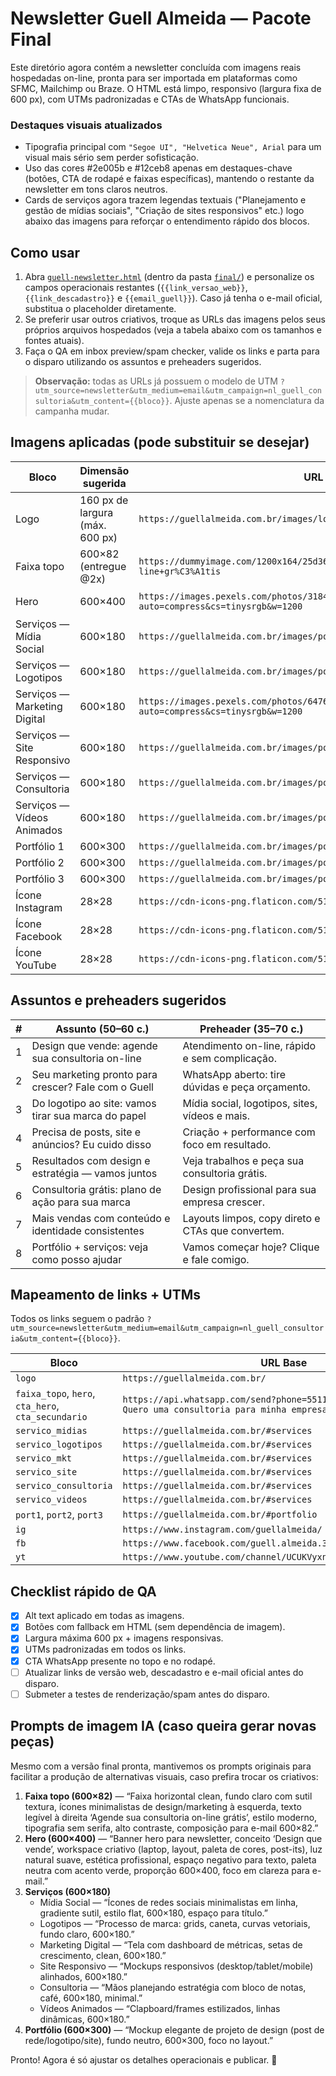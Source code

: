 # Newsletter Guell Almeida — Pacote Final

Este diretório agora contém a newsletter concluída com imagens reais hospedadas on-line, pronta para ser importada em plataformas como SFMC, Mailchimp ou Braze. O HTML está limpo, responsivo (largura fixa de 600&nbsp;px), com UTMs padronizadas e CTAs de WhatsApp funcionais.

### Destaques visuais atualizados

- Tipografia principal com `"Segoe UI", "Helvetica Neue", Arial` para um visual mais sério sem perder sofisticação.
- Uso das cores #2e005b e #12ceb8 apenas em destaques-chave (botões, CTA de rodapé e faixas específicas), mantendo o restante da newsletter em tons claros neutros.
- Cards de serviços agora trazem legendas textuais ("Planejamento e gestão de mídias sociais", "Criação de sites responsivos" etc.) logo abaixo das imagens para reforçar o entendimento rápido dos blocos.

## Como usar

1. Abra [`guell-newsletter.html`](final/guell-newsletter.html) (dentro da pasta [`final/`](final)) e personalize os campos operacionais restantes (`{{link_versao_web}}`, `{{link_descadastro}}` e `{{email_guell}}`). Caso já tenha o e-mail oficial, substitua o placeholder diretamente.
2. Se preferir usar outros criativos, troque as URLs das imagens pelos seus próprios arquivos hospedados (veja a tabela abaixo com os tamanhos e fontes atuais).
3. Faça o QA em inbox preview/spam checker, valide os links e parta para o disparo utilizando os assuntos e preheaders sugeridos.

> **Observação:** todas as URLs já possuem o modelo de UTM `?utm_source=newsletter&utm_medium=email&utm_campaign=nl_guell_consultoria&utm_content={{bloco}}`. Ajuste apenas se a nomenclatura da campanha mudar.

## Imagens aplicadas (pode substituir se desejar)

| Bloco | Dimensão sugerida | URL utilizada | Fonte |
|-------|-------------------|---------------|-------|
| Logo | 160&nbsp;px de largura (máx. 600&nbsp;px) | `https://guellalmeida.com.br/images/logo.png` | Site oficial |
| Faixa topo | 600×82 (entregue @2x) | `https://dummyimage.com/1200x164/25d366/ffffff&text=Agende+sua+consultoria+on-line+gr%C3%A1tis` | DummyImage (texto customizável) |
| Hero | 600×400 | `https://images.pexels.com/photos/3184465/pexels-photo-3184465.jpeg?auto=compress&cs=tinysrgb&w=1200` | Pexels — Fauxels |
| Serviços — Mídia Social | 600×180 | `https://guellalmeida.com.br/images/portfolio/post1.jpg` | Site oficial |
| Serviços — Logotipos | 600×180 | `https://guellalmeida.com.br/images/portfolio/logotipo2.jpg` | Site oficial |
| Serviços — Marketing Digital | 600×180 | `https://images.pexels.com/photos/6476584/pexels-photo-6476584.jpeg?auto=compress&cs=tinysrgb&w=1200` | Pexels — Mikael Blomkvist |
| Serviços — Site Responsivo | 600×180 | `https://guellalmeida.com.br/images/portfolio/site2.jpg` | Site oficial |
| Serviços — Consultoria | 600×180 | `https://guellalmeida.com.br/images/portfolio/consultoria3.jpg` | Site oficial |
| Serviços — Vídeos Animados | 600×180 | `https://guellalmeida.com.br/images/portfolio/video2.jpg` | Site oficial |
| Portfólio 1 | 600×300 | `https://guellalmeida.com.br/images/portfolio/site3.jpg` | Site oficial |
| Portfólio 2 | 600×300 | `https://guellalmeida.com.br/images/portfolio/post5.jpg` | Site oficial |
| Portfólio 3 | 600×300 | `https://guellalmeida.com.br/images/portfolio/logotipo6.jpg` | Site oficial |
| Ícone Instagram | 28×28 | `https://cdn-icons-png.flaticon.com/512/2111/2111463.png` | Flaticon |
| Ícone Facebook | 28×28 | `https://cdn-icons-png.flaticon.com/512/733/733547.png` | Flaticon |
| Ícone YouTube | 28×28 | `https://cdn-icons-png.flaticon.com/512/733/733646.png` | Flaticon |

## Assuntos e preheaders sugeridos

| # | Assunto (50–60 c.) | Preheader (35–70 c.) |
|---|--------------------|-----------------------|
| 1 | Design que vende: agende sua consultoria on-line | Atendimento on-line, rápido e sem complicação. |
| 2 | Seu marketing pronto para crescer? Fale com o Guell | WhatsApp aberto: tire dúvidas e peça orçamento. |
| 3 | Do logotipo ao site: vamos tirar sua marca do papel | Mídia social, logotipos, sites, vídeos e mais. |
| 4 | Precisa de posts, site e anúncios? Eu cuido disso | Criação + performance com foco em resultado. |
| 5 | Resultados com design e estratégia — vamos juntos | Veja trabalhos e peça sua consultoria grátis. |
| 6 | Consultoria grátis: plano de ação para sua marca | Design profissional para sua empresa crescer. |
| 7 | Mais vendas com conteúdo e identidade consistentes | Layouts limpos, copy direto e CTAs que convertem. |
| 8 | Portfólio + serviços: veja como posso ajudar | Vamos começar hoje? Clique e fale comigo. |

## Mapeamento de links + UTMs

Todos os links seguem o padrão `?utm_source=newsletter&utm_medium=email&utm_campaign=nl_guell_consultoria&utm_content={{bloco}}`.

| Bloco | URL Base |
|-------|----------|
| `logo` | `https://guellalmeida.com.br/` |
| `faixa_topo`, `hero`, `cta_hero`, `cta_secundario` | `https://api.whatsapp.com/send?phone=5511985830211&text=Olá! Quero uma consultoria para minha empresa.` |
| `servico_midias` | `https://guellalmeida.com.br/#services` |
| `servico_logotipos` | `https://guellalmeida.com.br/#services` |
| `servico_mkt` | `https://guellalmeida.com.br/#services` |
| `servico_site` | `https://guellalmeida.com.br/#services` |
| `servico_consultoria` | `https://guellalmeida.com.br/#services` |
| `servico_videos` | `https://guellalmeida.com.br/#services` |
| `port1`, `port2`, `port3` | `https://guellalmeida.com.br/#portfolio` |
| `ig` | `https://www.instagram.com/guellalmeida/` |
| `fb` | `https://www.facebook.com/guell.almeida.3` |
| `yt` | `https://www.youtube.com/channel/UCUKVyxn5psJhLyxjn3c33qg/videos` |

## Checklist rápido de QA

- [x] Alt text aplicado em todas as imagens.
- [x] Botões com fallback em HTML (sem dependência de imagem).
- [x] Largura máxima 600&nbsp;px + imagens responsivas.
- [x] UTMs padronizadas em todos os links.
- [x] CTA WhatsApp presente no topo e no rodapé.
- [ ] Atualizar links de versão web, descadastro e e-mail oficial antes do disparo.
- [ ] Submeter a testes de renderização/spam antes do disparo.

## Prompts de imagem IA (caso queira gerar novas peças)

Mesmo com a versão final pronta, mantivemos os prompts originais para facilitar a produção de alternativas visuais, caso prefira trocar os criativos:

1. **Faixa topo (600×82)** — “Faixa horizontal clean, fundo claro com sutil textura, ícones minimalistas de design/marketing à esquerda, texto legível à direita ‘Agende sua consultoria on-line grátis’, estilo moderno, tipografia sem serifa, alto contraste, composição para e-mail 600×82.”
2. **Hero (600×400)** — “Banner hero para newsletter, conceito ‘Design que vende’, workspace criativo (laptop, layout, paleta de cores, post-its), luz natural suave, estética profissional, espaço negativo para texto, paleta neutra com acento verde, proporção 600×400, foco em clareza para e-mail.”
3. **Serviços (600×180)**
   - Mídia Social — “Ícones de redes sociais minimalistas em linha, gradiente sutil, estilo flat, 600×180, espaço para título.”
   - Logotipos — “Processo de marca: grids, caneta, curvas vetoriais, fundo claro, 600×180.”
   - Marketing Digital — “Tela com dashboard de métricas, setas de crescimento, clean, 600×180.”
   - Site Responsivo — “Mockups responsivos (desktop/tablet/mobile) alinhados, 600×180.”
   - Consultoria — “Mãos planejando estratégia com bloco de notas, café, 600×180, minimal.”
   - Vídeos Animados — “Clapboard/frames estilizados, linhas dinâmicas, 600×180.”
4. **Portfólio (600×300)** — “Mockup elegante de projeto de design (post de rede/logotipo/site), fundo neutro, 600×300, foco no layout.”

Pronto! Agora é só ajustar os detalhes operacionais e publicar. 🚀

